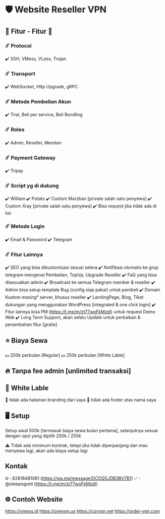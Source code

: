 # 🛡 Website Reseller VPN

## 💎 Fitur - Fitur 💎

### ☄️ Protocol
✔️ SSH, VMess, VLess, Trojan

### ☄️ Transport 
✔️ WebSocket, Http Upgrade, gRPC

### ☄️ Metode Pembelian Akun
✔️ Trial, Beli per service, Beli Bundling

### ☄️ Roles
✔️ Admin, Reseller, Member

### ☄️ Payment Gateway
✔️ Tripay

### ☄️ Script yg di dukung
✔️ William
✔️ Potato 
✔️ Custom Marzban [private salah satu penyewa]
✔️ Custom Xray [private salah satu penyewa]
✔️ Bisa request jika tidak ada di list

### ☄️ Metode Login
✔️ Email & Password
✔️ Telegram

### ☄️ Fitur Lainnya
✔️ SEO yang bisa dikustomisasi sesuai selera
✔️ Notifikasi otomatis ke grup telegram mengenai Pembelian, TopUp, Upgrade Reseller
✔️ FaQ yang bisa disesuaikan admin
✔️ Broadcast ke semua Telegram member & reseller
✔️ Admin bisa setup template Bug (config siap pakai) untuk pembeli
✔️ Domain Kustom masing² server, khusus reseller
✔️ LandingPage, Blog, Tiket dukungan yang menggunakan WordPress [integrated & one click login]
✔️ Fitur lainnya bisa PM (https://t.me/m/zt77woFkMzdl) untuk request Demo Web
✔️ Long Term Support, akan selalu Update untuk perbaikan & penambahan fitur [gratis]

## ⭐ Biaya Sewa
💵 200k perbulan [Regular]
💵 250k perbulan [White Lable]

## 🔥 Tanpa fee admin [unlimited transaksi]

## 👑 White Lable
🚫 tidak ada halaman branding dari saya
🚫 tidak ada footer atas nama saya

## 🖥 Setup 
Setup awal 500k [termasuk biaya sewa bulan pertama], selanjutnya sesuai dengan opsi yang dipilih 200k / 250k

⚠️ Tidak ada minimum kontrak, tetapi jika tidak diperpanjang dan mau menyewa lagi, akan ada biaya setup lagi

## Kontak
🌐 : 62818481081 (https://wa.me/message/DCDQ5JDB3BV7B1)
✅ : @sleepisgold (https://t.me/m/zt77woFkMzdl)

## 🌐 Contoh Website
https://vmess.id
https://onevpn.us
https://csrvpn.net
https://order-vpn.com
